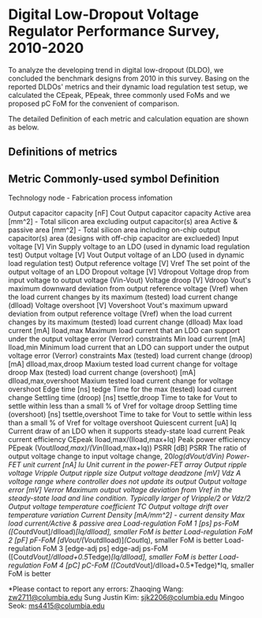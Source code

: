 # Digital Low-Dropout Voltage Regulator Performance Survey, 2010-2020

To analyze the developing trend in digital low-dropout (DLDO), we concluded the benchmark designs from 2010 in this survey. 
Basing on the reported DLDOs' metrics and their dynamic load regulation test setup, we calculated the CEpeak, PEpeak, three commonly used FoMs and we proposed pC FoM for the convenient of comparison.



The detailed Definition of each metric and calculation equation are shown as below.


Definitions of metrics
---------------------------------------------------------------------------------------------------------------------------------------------------------------------------------
Metric								Commonly-used symbol			Definition
---------------------------------------------------------------------------------------------------------------------------------------------------------------------------------
Technology node							-					Fabrication process infomation

Output capacitor capacity [nF]					Cout					Output capacitor capacity
Active area [mm^2]						-					Total silicon area excluding output capacitor(s) area
Active & passive area [mm^2]					-					Total silicon area including on-chip output capacitor(s) area (designs with off-chip capacitor are exclueded)
Input voltage [V]						Vin					Supply voltage to an LDO (used in dynamic load regulation test)
Output voltage [V]						Vout					Output voltage of an LDO (used in dynamic load regulation test)
Output reference voltage [V]					Vref					The set point of the output voltage of an LDO
Dropout voltage [V]						Vdropout				Voltage drop from input voltage to output voltage (Vin-Vout)
Voltage droop [V]						Vdroop					Vout's maximum downward deviation from output reference voltage (Vref) when the load current changes by its maximum (tested) load current change (dIload)
Voltage overshoot [V]						Vovershoot				Vout's maximum upward deviation from output reference voltage (Vref) when the load current changes by its maximum (tested) load current change (dIload)
Max load current [mA]						Iload,max				Maximum load current that an LDO can support under the output voltage error (Verror) constraints
Min load current [mA]						Iload,min				Minimum load current that an LDO can support under the output voltage error (Verror) constraints
Max (tested) load current change (droop) [mA]			dIload,max,droop			Maxium tested load current change for voltage droop
Max (tested) load current change (overshoot) [mA]		dIload,max,overshoot			Maxium tested load current change for voltage overshoot
Edge time [ns]							tedge					Time for the max (tested) load current change 
Settling time (droop) [ns]					tsettle,droop				Time to take for Vout to settle within less than a small % of Vref for voltage droop
Settling time (overshoot) [ns]					tsettle,overshoot			Time to take for Vout to settle within less than a small % of Vref for voltage overshoot
Quiescent current [uA]						Iq					Current draw of an LDO when it supports steady-state load current
Peak current efficiency 					CEpeak					Iload,max/(Iload,max+Iq)
Peak power efficiency						PEpeak					(Vout*Iload,max)/(Vin*(Iload,max+Iq))
PSRR [dB]							PSRR					The ratio of output voltage change to input voltage change, 20*log(dVout/dVin)
Power-FET unit current [nA]					Iu					Unit current in the power-FET array
Output ripple voltage						Vripple					Output ripple size
Output voltage deadzone [mV]					Vdz					A voltage range where controller does not update its output
Output voltage error [mV]					Verror					Maximum output voltage deviation from Vref in the steady-state load and line condition. Typically larger of Vripple/2 or Vdz/2
Output voltage temperature coefficient				TC					Output voltage drift over temperature variation
Current Density [mA/mm^2]					-					current density	Max load current/Active & passive area
Load-regulation FoM 1 [ps]					ps-FoM					([Cout*dVout]/dIload)*[Iq/dIload], smaller FoM is better
Load-regulation FoM 2 [pF]					pF-FoM					[dVout/(Vout*dIload)]*(Cout*Iq), smaller FoM is better
Load-regulation FoM 3 [edge-adj ps]				edge-adj ps-FoM				([Cout*dVout]/dIload+0.5*Tedge)*[Iq/dIload], smaller FoM is better
Load-regulation FoM 4 [pC]					pC-FoM					([Cout*dVout]/dIload+0.5*Tedge)*Iq, smaller FoM is better


*Please contact to report any errors:
Zhaoqing Wang: zw2711@columbia.edu
Sung Justin Kim: sjk2206@columbia.edu
Mingoo Seok: ms4415@columbia.edu
